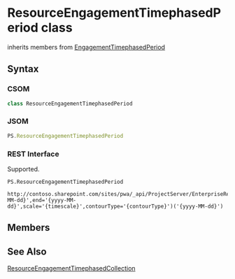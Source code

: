 [comment]: # (Name:ResourceEngagementTimephasedPeriod)
[comment]: # (Name:Microsoft.ProjectServer.ResourceEngagementTimephasedPeriod)
[comment]: # (Type:class)
[comment]: # (Status:Verified)

# <a name="name"></a>ResourceEngagementTimephasedPeriod class

inherits members from [EngagementTimephasedPeriod](EngagementTimephasedPeriod.md)<br/>

<a name="description"></a>

## <a name="syntax"></a>Syntax

### CSOM

```cs
class ResourceEngagementTimephasedPeriod 
```
### JSOM

```javascript
PS.ResourceEngagementTimephasedPeriod
```
### REST Interface

Supported.

```
PS.ResourceEngagementTimephasedPeriod

http://contoso.sharepoint.com/sites/pwa/_api/ProjectServer/EnterpriseResources('{resourceid}')/Engagements('{engagementid}')/GetTimephasedByUrl(start='{yyyy-MM-dd}',end='{yyyy-MM-dd}',scale='{timescale}',contourType='{contourType}')('{yyyy-MM-dd}')
```

## <a name="members"></a>Members

## <a name="seeAlso"></a>See Also

[ResourceEngagementTimephasedCollection](ResourceEngagementTimephasedCollection.md)<br/>
